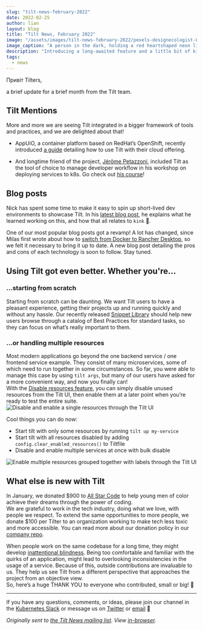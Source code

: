```yaml
---
slug: "tilt-news-february-2022"
date: 2022-02-25
author: lian
layout: blog
title: "Tilt News, February 2022"
image: "/assets/images/tilt-news-february-2022/pexels-designecologist-887349.jpg"
image_caption: "A person in the dark, holding a red heartshaped neon light. Photo by Designecologist from <a href='https://www.pexels.com/photo/heart-shaped-red-neon-signage-887349/'>Pexels</a>"
description: "Introducing a long-awaited feature and a little bit of kink 😏"
tags:
  - news
---
```

Привіт Tilters,

a brief update for a brief month from the Tilt team.


## Tilt Mentions

More and more we are seeing Tilt integrated in a bigger framework of tools and practices, and we are delighted about that!

- AppUiO, a container platform based on RedHat’s OpenShift, recently introduced [a guide](https://docs.appuio.cloud/user/how-to/use-tilt.html) detailing how to use Tilt with their cloud offering. 


- And longtime friend of the project, [Jérôme Petazzoni](https://twitter.com/jpetazzo), included Tilt as the tool of choice to manage developer workflow in his workshop on deploying services to k8s. Go check out [his course](https://www.eventbrite.com/e/deploying-microservices-and-traditional-applications-with-kubernetes-tickets-225546243887)!



## Blog posts

Nick has spent some time to make it easy to spin up short-lived dev environments to showcase Tilt. In his [latest blog post](https://blog.tilt.dev/2022/02/17/preview-environments.html), he explains what he learned working on this, and how that all relates to `kink` 🤭.


One of our most popular blog posts got a revamp! A lot has changed, since Milas first wrote about how to [switch from Docker to Rancher Desktop](https://blog.tilt.dev/2021/09/07/rancher-desktop.html), so we felt it necessary to bring it up to date. A new blog post detailing the pros and cons of each technology is soon to follow. Stay tuned.


## Using Tilt got even better. Whether you're...

### ...starting from scratch
Starting from scratch can be daunting. We want Tilt users to have a pleasant experience, getting their projects up and running quickly and without any hassle. Our recently released [Snippet Library](https://docs.tilt.dev/snippets.html) should help new users browse through a catalog of Best Practices for standard tasks, so they can focus on what’s really important to them.

### ...or handling multiple resources
Most modern applications go beyond the one backend service / one frontend service example. They consist of many microservices, some of which need to run together in some circumstances. So far, you were able to manage this case by using `tilt args`, but many of our users have asked for a more convenient way, and now you finally can!  
With the [Disable resources feature](https://docs.tilt.dev/disable_resources.html), you can simply disable unused resources from the Tilt UI, then enable them at a later point when you’re ready to test the entire suite.
![Disable and enable a single resources through the Tilt UI](/assets/images/tilt-news-february-2022/disable-resource-1.gif)


Cool things you can do now:
- Start tilt with only some resources by running `tilt up my-service`
- Start tilt with all resources disabled by adding `config.clear_enabled_resources()` to Tiltfile
- Disable and enable multiple services at once with bulk disable

![Enable multiple resources grouped together with labels through the Tilt UI](/assets/images/tilt-news-february-2022/disable-resource-2.gif)


## What else is new with Tilt

In January, we donated $900 to [All Star Code](https://allstarcode.org/about/) to help young men of color achieve their dreams through the power of coding.  
We are grateful to work in the tech industry, doing what we love, with people we respect. To extend the same opportunities to more people, we donate $100 per Tilter to an organization working to make tech less toxic and more accessible. You can read more about our donation policy in our [company repo](https://github.com/tilt-dev/company/tree/master/donations).


When people work on the same codebase for a long time, they might develop [inattentional blindness](https://en.wikipedia.org/wiki/Inattentional_blindness). Being too comfortable and familiar with the quirks of an application, might lead to overlooking inconsistencies in the usage of a service. Because of this, outside contributions are invaluable to us. They help us see Tilt from a different perspective that approaches the project from an objective view.  
So, here’s a huge THANK YOU to everyone who contributed, small or big! 💚

---

If you have any questions, comments, or ideas, please join our channel in the [Kubernetes Slack](https://slack.k8s.io/) or message us on [Twitter](https://twitter.com/tilt_dev) or [email](mailto:news@tilt.dev?subject=Tilt%20News%20February%202022) 👋


_Originally sent to [the Tilt News mailing
list](https://tilt.dev/subscribe). View
[in-browser](https://mailchi.mp/tilt.dev/tilt-news-february-2022)._
